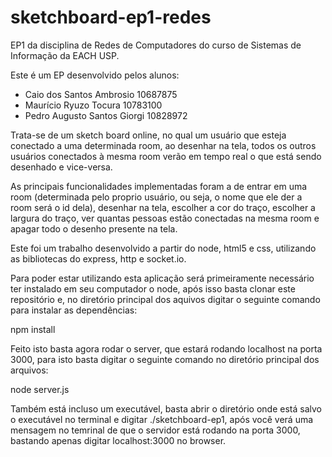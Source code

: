 # sketchboard-ep1-redes

EP1 da disciplina de Redes de Computadores do curso de Sistemas de Informação da EACH USP.

Este é um EP desenvolvido pelos alunos:

- Caio dos Santos Ambrosio 10687875
- Maurício Ryuzo Tocura 10783100
- Pedro Augusto Santos Giorgi 10828972

Trata-se de um sketch board online, no qual um usuário que esteja conectado a uma determinada room, ao desenhar na tela, todos os outros usuários conectados à mesma room verão em tempo real o que está sendo desenhado e vice-versa.

As principais funcionalidades implementadas foram a de entrar em uma room (determinada pelo proprio usuário, ou seja, o nome que ele der a room será o id dela), desenhar na tela, escolher a cor do traço, escolher a largura do traço, ver quantas pessoas estão conectadas na mesma room e apagar todo o desenho presente na tela.

Este foi um trabalho desenvolvido a partir do node, html5 e css, utilizando as bibliotecas do express, http e socket.io.

Para poder estar utilizando esta aplicação será primeiramente necessário ter instalado em seu computador o node, após isso basta clonar este repositório e, no diretório principal dos aquivos digitar o seguinte comando para instalar as dependências:

npm install

Feito isto basta agora rodar o server, que estará rodando localhost na porta 3000, para isto basta digitar o seguinte comando no diretório principal dos arquivos:

node server.js

Também está incluso um executável, basta abrir o diretório onde está salvo o executável no terminal e digitar ./sketchboard-ep1, após você verá uma mensagem no temrinal de que o servidor está rodando na porta 3000, bastando apenas digitar localhost:3000 no browser.
